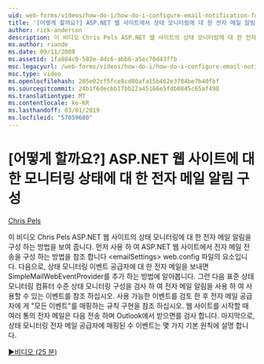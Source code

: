 ```yaml
---
uid: web-forms/videos/how-do-i/how-do-i-configure-email-notification-for-health-monitoring-on-an-aspnet-web-site
title: '[어떻게 할까요?] ASP.NET 웹 사이트에서 상태 모니터링에 대 한 전자 메일 알림 구성 | Microsoft Docs'
author: rick-anderson
description: 이 비디오 Chris Pels ASP.NET 웹 사이트의 상태 모니터링에 대 한 전자 메일 알림을 구성 하는 방법을 보여 줍니다. 먼저 e 전송을 구성 하는 방법을 참조 하는 중...
ms.author: riande
ms.date: 09/11/2008
ms.assetid: 1fa884c0-582e-4dc6-abb6-a5ec70d43ffb
msc.legacyurl: /web-forms/videos/how-do-i/how-do-i-configure-email-notification-for-health-monitoring-on-an-aspnet-web-site
msc.type: video
ms.openlocfilehash: 205e02cf5fce8cd80afa15b462e3784be7b40fbf
ms.sourcegitcommit: 24b1f6decbb17bb22a45166e5fdb0845c65af498
ms.translationtype: MT
ms.contentlocale: ko-KR
ms.lasthandoff: 03/01/2019
ms.locfileid: "57059680"
---
```

<a name="how-do-i-configure-email-notification-for-health-monitoring-on-an-aspnet-web-site"></a>[어떻게 할까요?] ASP.NET 웹 사이트에 대 한 모니터링 상태에 대 한 전자 메일 알림 구성
====================
[Chris Pels](https://twitter.com/chrispels)

이 비디오 Chris Pels ASP.NET 웹 사이트의 상태 모니터링에 대 한 전자 메일 알림을 구성 하는 방법을 보여 줍니다. 먼저 사용 하 여 ASP.NET 웹 사이트에서 전자 메일 전송을 구성 하는 방법을 참조 합니다 &lt;emailSettings&gt; web.config 파일의 요소입니다. 다음으로, 상태 모니터링 이벤트 공급자에 대 한 전자 메일을 보내면 SimpleMailWebEventProvider를 추가 하는 방법에 알아봅니다. 그런 다음 표준 상태 모니터링 컴퓨터 수준 상태 모니터링 구성을 검사 하 여 전자 메일 알림을 사용 하 여 사용할 수 있는 이벤트를 참조 하십시오. 사용 가능한 이벤트를 검토 한 후 전자 메일 공급자에 게 "모든 이벤트"를 매핑하는 규칙 구현을 참조 하십시오. 웹 사이트를 시작할 때 여러 통의 전자 메일은 다음 전송 하며 Outlook에서 받으면를 검사 합니다. 마지막으로, 상태 모니터링 전자 메일 공급자에 매핑된 수 이벤트는 몇 가지 기본 원칙에 설명 합니다.

[&#9654;비디오 (25 분)](https://channel9.msdn.com/Blogs/ASP-NET-Site-Videos/how-do-i-configure-email-notification-for-health-monitoring-on-an-aspnet-web-site)
